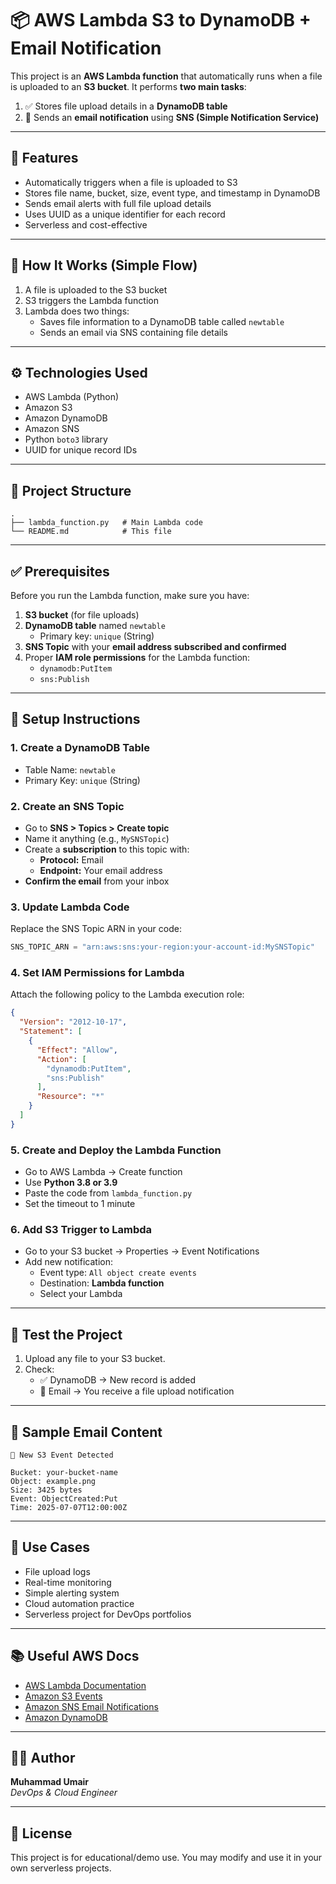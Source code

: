 
# 📦 AWS Lambda S3 to DynamoDB + Email Notification

This project is an **AWS Lambda function** that automatically runs when a file is uploaded to an **S3 bucket**. It performs **two main tasks**:

1. ✅ Stores file upload details in a **DynamoDB table**
2. 📧 Sends an **email notification** using **SNS (Simple Notification Service)**

---

## 🚀 Features

- Automatically triggers when a file is uploaded to S3
- Stores file name, bucket, size, event type, and timestamp in DynamoDB
- Sends email alerts with full file upload details
- Uses UUID as a unique identifier for each record
- Serverless and cost-effective

---

## 🧠 How It Works (Simple Flow)

1. A file is uploaded to the S3 bucket
2. S3 triggers the Lambda function
3. Lambda does two things:
   - Saves file information to a DynamoDB table called `newtable`
   - Sends an email via SNS containing file details

---

## ⚙️ Technologies Used

- AWS Lambda (Python)
- Amazon S3
- Amazon DynamoDB
- Amazon SNS
- Python `boto3` library
- UUID for unique record IDs

---

## 📁 Project Structure

```
.
├── lambda_function.py   # Main Lambda code
└── README.md            # This file
```

---

## ✅ Prerequisites

Before you run the Lambda function, make sure you have:

1. **S3 bucket** (for file uploads)
2. **DynamoDB table** named `newtable`  
   - Primary key: `unique` (String)
3. **SNS Topic** with your **email address subscribed and confirmed**
4. Proper **IAM role permissions** for the Lambda function:
   - `dynamodb:PutItem`
   - `sns:Publish`

---

## 🔧 Setup Instructions

### 1. Create a DynamoDB Table

- Table Name: `newtable`
- Primary Key: `unique` (String)

### 2. Create an SNS Topic

- Go to **SNS > Topics > Create topic**
- Name it anything (e.g., `MySNSTopic`)
- Create a **subscription** to this topic with:
  - **Protocol:** Email
  - **Endpoint:** Your email address
- **Confirm the email** from your inbox

### 3. Update Lambda Code

Replace the SNS Topic ARN in your code:

```python
SNS_TOPIC_ARN = "arn:aws:sns:your-region:your-account-id:MySNSTopic"
```

### 4. Set IAM Permissions for Lambda

Attach the following policy to the Lambda execution role:

```json
{
  "Version": "2012-10-17",
  "Statement": [
    {
      "Effect": "Allow",
      "Action": [
        "dynamodb:PutItem",
        "sns:Publish"
      ],
      "Resource": "*"
    }
  ]
}
```

### 5. Create and Deploy the Lambda Function

- Go to AWS Lambda → Create function
- Use **Python 3.8 or 3.9**
- Paste the code from `lambda_function.py`
- Set the timeout to 1 minute

### 6. Add S3 Trigger to Lambda

- Go to your S3 bucket → Properties → Event Notifications
- Add new notification:
  - Event type: `All object create events`
  - Destination: **Lambda function**
  - Select your Lambda

---

## 🧪 Test the Project

1. Upload any file to your S3 bucket.
2. Check:
   - ✅ DynamoDB → New record is added
   - 📧 Email → You receive a file upload notification

---

## 📝 Sample Email Content

```
📂 New S3 Event Detected

Bucket: your-bucket-name
Object: example.png
Size: 3425 bytes
Event: ObjectCreated:Put
Time: 2025-07-07T12:00:00Z
```

---

## 📌 Use Cases

- File upload logs
- Real-time monitoring
- Simple alerting system
- Cloud automation practice
- Serverless project for DevOps portfolios

---

## 📚 Useful AWS Docs

- [AWS Lambda Documentation](https://docs.aws.amazon.com/lambda/latest/dg/welcome.html)
- [Amazon S3 Events](https://docs.aws.amazon.com/AmazonS3/latest/userguide/EventNotifications.html)
- [Amazon SNS Email Notifications](https://docs.aws.amazon.com/sns/latest/dg/sns-email-notifications.html)
- [Amazon DynamoDB](https://docs.aws.amazon.com/amazondynamodb/latest/developerguide/Introduction.html)

---

## 👨‍💻 Author

**Muhammad Umair**  
*DevOps & Cloud Engineer*

---

## 📌 License

This project is for educational/demo use. You may modify and use it in your own serverless projects.
